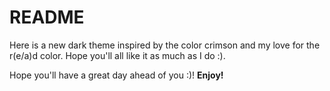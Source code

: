# README
Here is a new dark theme inspired by the color crimson and my love for the r(e/a)d color.
Hope you'll all like it as much as I do :).

Hope you'll have a great day ahead of you :)!
**Enjoy!**